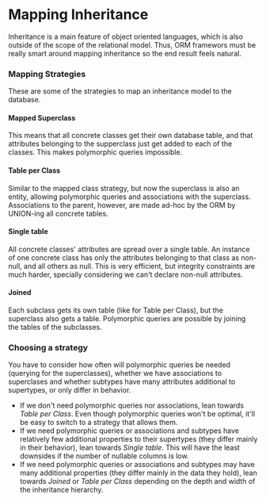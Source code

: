 # Mapping Inheritance
Inheritance is a main feature of object oriented languages, which is also outside of the scope of the relational model. Thus, ORM framewors must be really smart around mapping inheritance so the end result feels natural.

### Mapping Strategies
These are some of the strategies to map an inheritance model to the database.

#### Mapped Superclass
This means that all concrete classes get their own database table, and that attributes belonging to the supperclass just get added to each of the classes. This makes polymorphic queries impossible.

#### Table per Class
Similar to the mapped class strategy, but now the superclass is also an entity, allowing polymorphic queries and associations with the superclass. Associations to the parent, however, are made ad-hoc by the ORM by UNION-ing all concrete tables.

####  Single table
All concrete classes' attributes are spread over a single table. An instance of one concrete class has only the attributes belonging to that class as non-null, and all others as null. This is very efficient, but integrity constraints are much harder, specially considering we can't declare non-null attributes.

#### Joined
Each subclass gets its own table (like for Table per Class), but the superclass also gets a table. Polymorphic queries are possible by joining the tables of the subclasses.


### Choosing a strategy
You have to consider how often will polymorphic queries be needed (querying for the superclasses), whether we have associations to superclases and whether subtypes have many attributes additional to supertypes, or only differ in behavior.

* If we don't need polymorphic queries nor associations, lean towards *Table per Class*. Even though polymorphic queries won't be optimal, it'll be easy to switch to a strategy that allows them.
* If we need polymorphic queries or associations and subtypes have relatively few additional properties to their supertypes (they differ mainly in their behavior), lean towards *Single table*. This will have the least downsides if the number of nullable columns is low.
* If we need polymorphic queries or associations and subtypes may have many additional properties (they differ mainly in the data they hold), lean towards *Joined* or *Table per Class* depending on the depth and width of the inheritance hierarchy.
